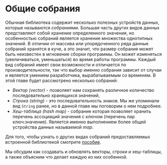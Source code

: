 # Общие собрания

Обычная библиотека содержит несколько полезных устройств данных, которые называются *собраниями*. Большая часть других видов данных представляют собой хранение определенного значения, но особенностью собраний является хранение множества однотипных значений. В отличии от массива или упорядоченного ряда данные собраний хранятся в куче, а это значит, что размер собрания может быть неизвестен в мгновение сборки программы. Он может изменяться (увеличиваться, уменьшаться) во время работы программы. Каждый вид собраний имеет свои возможности и отличается по производительности, так что выбор именно собрания зависит от случаи и является умением разработчика, вырабатываемым со временем. В этой главе будет рассмотрено несколько собраний:

- *Вектор (vector)* - позволяет нам сохранять различное количество последовательно хранящихся значений,
- *Строка (string)* - это последовательность знаков. Мы же упоминали вид `String` ранее, но в данной главе мы поговорим о нем подробнее.
- *Хеш-таблица (hash map)* - собрание которая позволяет хранить перечень ассоциаций значения с ключом (перечень пар ключ:значение). Является именно выполнением более общей устройства данных называемой *map*.

Для того, чтобы узнать о других видах собраний предоставляемых встроенной библиотекой смотрите [пособие](https://doc.rust-lang.org/std/collections/index.html).

Мы обсудим как создавать и обновлять векторы, строки и хеш-таблицы, а также объясним что делает каждую из них особенной.


